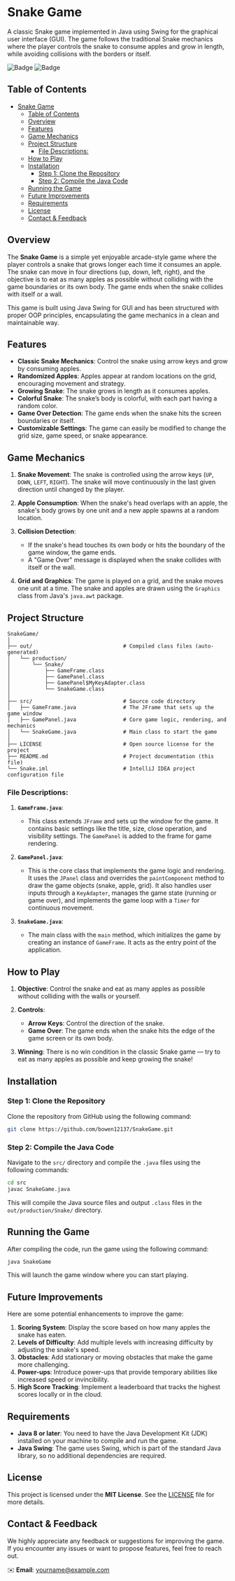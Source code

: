 
# Snake Game

A classic Snake game implemented in Java using Swing for the graphical user interface (GUI). The game follows the traditional Snake mechanics where the player controls the snake to consume apples and grow in length, while avoiding collisions with the borders or itself.

![Badge](https://img.shields.io/badge/version-1.0.0-blue) ![Badge](https://img.shields.io/badge/Java-8%2B-green)

## Table of Contents
- [Snake Game](#snake-game)
  - [Table of Contents](#table-of-contents)
  - [Overview](#overview)
  - [Features](#features)
  - [Game Mechanics](#game-mechanics)
  - [Project Structure](#project-structure)
    - [File Descriptions:](#file-descriptions)
  - [How to Play](#how-to-play)
  - [Installation](#installation)
    - [Step 1: Clone the Repository](#step-1-clone-the-repository)
    - [Step 2: Compile the Java Code](#step-2-compile-the-java-code)
  - [Running the Game](#running-the-game)
  - [Future Improvements](#future-improvements)
  - [Requirements](#requirements)
  - [License](#license)
  - [Contact \& Feedback](#contact--feedback)

## Overview

The **Snake Game** is a simple yet enjoyable arcade-style game where the player controls a snake that grows longer each time it consumes an apple. The snake can move in four directions (up, down, left, right), and the objective is to eat as many apples as possible without colliding with the game boundaries or its own body. The game ends when the snake collides with itself or a wall.

This game is built using Java Swing for GUI and has been structured with proper OOP principles, encapsulating the game mechanics in a clean and maintainable way.

## Features

- **Classic Snake Mechanics**: Control the snake using arrow keys and grow by consuming apples.
- **Randomized Apples**: Apples appear at random locations on the grid, encouraging movement and strategy.
- **Growing Snake**: The snake grows in length as it consumes apples.
- **Colorful Snake**: The snake’s body is colorful, with each part having a random color.
- **Game Over Detection**: The game ends when the snake hits the screen boundaries or itself.
- **Customizable Settings**: The game can easily be modified to change the grid size, game speed, or snake appearance.

## Game Mechanics

1. **Snake Movement**: The snake is controlled using the arrow keys (`UP`, `DOWN`, `LEFT`, `RIGHT`). The snake will move continuously in the last given direction until changed by the player.
   
2. **Apple Consumption**: When the snake's head overlaps with an apple, the snake's body grows by one unit and a new apple spawns at a random location.

3. **Collision Detection**: 
   - If the snake's head touches its own body or hits the boundary of the game window, the game ends.
   - A "Game Over" message is displayed when the snake collides with itself or the wall.

4. **Grid and Graphics**: The game is played on a grid, and the snake moves one unit at a time. The snake and apples are drawn using the `Graphics` class from Java's `java.awt` package.

## Project Structure

```
SnakeGame/
│
├── out/                             # Compiled class files (auto-generated)
│   └── production/
│       └── Snake/
│           ├── GameFrame.class
│           ├── GamePanel.class
│           ├── GamePanel$MyKeyAdapter.class
│           └── SnakeGame.class
│
├── src/                             # Source code directory
│   ├── GameFrame.java               # The JFrame that sets up the game window
│   ├── GamePanel.java               # Core game logic, rendering, and mechanics
│   └── SnakeGame.java               # Main class to start the game
│
├── LICENSE                          # Open source license for the project
├── README.md                        # Project documentation (this file)
└── Snake.iml                        # IntelliJ IDEA project configuration file
```

### File Descriptions:

1. **`GameFrame.java`**:
   - This class extends `JFrame` and sets up the window for the game. It contains basic settings like the title, size, close operation, and visibility settings. The `GamePanel` is added to the frame for game rendering.

2. **`GamePanel.java`**:
   - This is the core class that implements the game logic and rendering. It uses the `JPanel` class and overrides the `paintComponent` method to draw the game objects (snake, apple, grid). It also handles user inputs through a `KeyAdapter`, manages the game state (running or game over), and implements the game loop with a `Timer` for continuous movement.

3. **`SnakeGame.java`**:
   - The main class with the `main` method, which initializes the game by creating an instance of `GameFrame`. It acts as the entry point of the application.

## How to Play

1. **Objective**: Control the snake and eat as many apples as possible without colliding with the walls or yourself.
   
2. **Controls**:
   - **Arrow Keys**: Control the direction of the snake.
   - **Game Over**: The game ends when the snake hits the edge of the game screen or its own body.

3. **Winning**: There is no win condition in the classic Snake game — try to eat as many apples as possible and keep growing the snake!

## Installation

### Step 1: Clone the Repository

Clone the repository from GitHub using the following command:
```bash
git clone https://github.com/bowen12137/SnakeGame.git
```

### Step 2: Compile the Java Code

Navigate to the `src/` directory and compile the `.java` files using the following commands:
```bash
cd src
javac SnakeGame.java
```

This will compile the Java source files and output `.class` files in the `out/production/Snake/` directory.

## Running the Game

After compiling the code, run the game using the following command:
```bash
java SnakeGame
```

This will launch the game window where you can start playing.


## Future Improvements

Here are some potential enhancements to improve the game:

1. **Scoring System**: Display the score based on how many apples the snake has eaten.
2. **Levels of Difficulty**: Add multiple levels with increasing difficulty by adjusting the snake's speed.
3. **Obstacles**: Add stationary or moving obstacles that make the game more challenging.
4. **Power-ups**: Introduce power-ups that provide temporary abilities like increased speed or invincibility.
5. **High Score Tracking**: Implement a leaderboard that tracks the highest scores locally or in the cloud.

## Requirements

- **Java 8 or later**: You need to have the Java Development Kit (JDK) installed on your machine to compile and run the game.
- **Java Swing**: The game uses Swing, which is part of the standard Java library, so no additional dependencies are required.

## License

This project is licensed under the **MIT License**. See the [LICENSE](LICENSE) file for more details.

## Contact & Feedback

We highly appreciate any feedback or suggestions for improving the game. If you encounter any issues or want to propose features, feel free to reach out.

✉️ **Email**: yourname@example.com
